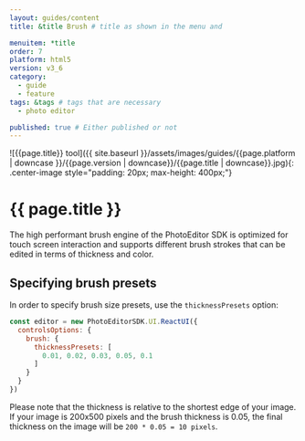```yaml
---
layout: guides/content
title: &title Brush # title as shown in the menu and

menuitem: *title
order: 7
platform: html5
version: v3_6
category:
  - guide
  - feature
tags: &tags # tags that are necessary
  - photo editor

published: true # Either published or not
---
```

![{{page.title}} tool]({{ site.baseurl }}/assets/images/guides/{{page.platform | downcase }}/{{page.version | downcase}}/{{page.title | downcase}}.jpg){: .center-image style="padding: 20px; max-height: 400px;"}

# {{ page.title }}
The high performant brush engine of the PhotoEditor SDK is optimized for touch screen interaction and supports different brush strokes that can be edited in terms of thickness and color.

## Specifying brush presets

In order to specify brush size presets, use the `thicknessPresets` option:

```js
const editor = new PhotoEditorSDK.UI.ReactUI({
  controlsOptions: {
    brush: {
      thicknessPresets: [
        0.01, 0.02, 0.03, 0.05, 0.1
      ]
    }
  }
})
```

Please note that the thickness is relative to the shortest edge of your image. If your image is
200x500 pixels and the brush thickness is 0.05, the final thickness on the image will be
`200 * 0.05 = 10 pixels`.
